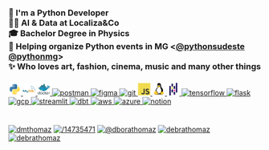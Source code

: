 <h1 align="center"></h1>

###

<div>
  <h3 align="left">🐍 I'm a Python Developer <br>👨‍💻 AI & Data at Localiza&Co <br>🎓 Bachelor Degree in Physics <br>🐍 Helping organize Python events in MG <<a href="https://github.com/pythonsudeste">@pythonsudeste</a> <a href="https://github.com/pythonmg">@pythonmg</a>> <br>✨ Who loves art, fashion, cinema, music and many other things </h3>  
</div>

###                                                                               

<p align="left"> 
  <a href="https://www.python.org" target="_blank" rel="noreferrer"> <img src="https://raw.githubusercontent.com/devicons/devicon/master/icons/python/python-original.svg" alt="python" width="25" height="25"/> </a> 
  <a href="https://www.mysql.com/" target="_blank" rel="noreferrer"> <img src="https://raw.githubusercontent.com/devicons/devicon/master/icons/mysql/mysql-original-wordmark.svg" alt="mysql" width="25" height="25"/> </a>
  <a href="https://www.docker.com/" target="_blank" rel="noreferrer"> <img src="https://raw.githubusercontent.com/devicons/devicon/master/icons/docker/docker-original-wordmark.svg" alt="docker" width="25" height="25"/> </a>
  <a href="https://postman.com" target="_blank" rel="noreferrer"> <img src="https://www.vectorlogo.zone/logos/getpostman/getpostman-icon.svg" alt="postman" width="25" height="25"/> </a> 
  <a href="https://www.figma.com/" target="_blank" rel="noreferrer"> <img src="https://www.vectorlogo.zone/logos/figma/figma-icon.svg" alt="figma" width="25" height="25"/> </a> 
  <a href="https://git-scm.com/" target="_blank" rel="noreferrer"> <img src="https://www.vectorlogo.zone/logos/git-scm/git-scm-icon.svg" alt="git" width="25" height="25"/> </a> 
  <a href="https://developer.mozilla.org/en-US/docs/Web/JavaScript" target="_blank" rel="noreferrer"> <img src="https://raw.githubusercontent.com/devicons/devicon/master/icons/javascript/javascript-original.svg" alt="javascript" width="25" height="25"/> </a> 
  <a href="https://www.linux.org/" target="_blank" rel="noreferrer"> <img src="https://raw.githubusercontent.com/devicons/devicon/master/icons/linux/linux-original.svg" alt="linux" width="25" height="25"/> </a> 
  <a href="https://pandas.pydata.org/" target="_blank" rel="noreferrer"> <img src="https://raw.githubusercontent.com/devicons/devicon/2ae2a900d2f041da66e950e4d48052658d850630/icons/pandas/pandas-original.svg" alt="pandas" width="25" height="25"/> </a> 
  <a href="https://www.tensorflow.org" target="_blank" rel="noreferrer"> <img src="https://www.vectorlogo.zone/logos/tensorflow/tensorflow-icon.svg" alt="tensorflow" width="25" height="25"/> </a> 
  <a href="https://flask.palletsprojects.com/" target="_blank" rel="noreferrer"> <img src="https://files.svgcdn.io/logos/flask.svg" alt="flask" width="25" height="25"/> </a>
  <a href="https://cloud.google.com/" target="_blank" rel="noreferrer"> <img src="https://files.svgcdn.io/skill-icons/gcp-light.svg" alt="gcp" width="25" height="25"/> </a> 
  <a href="https://streamlit.io/" target="_blank" rel="noreferrer"> <img src="https://files.svgcdn.io/logos/streamlit.svg" alt="streamlit" width="25" height="15"/> </a> 
  <a href="https://www.getdbt.com/" target="_blank" rel="noreferrer"> <img src="https://github.com/user-attachments/assets/10eb6a61-8eb8-46f4-93da-d2d52250cbec" alt="dbt" width="25" height="25"/> </a>
  <a href="https://aws.amazon.com/" target="_blank" rel="noreferrer"> <img src="https://github.com/user-attachments/assets/ea64cd0b-d3a6-4c92-a8f8-31a534a7939b" alt="aws" width="25" height="25"/> </a>
  <a href="https://azure.microsoft.com/" target="_blank" rel="noreferrer"> <img src="https://github.com/user-attachments/assets/269931ae-f631-476b-893b-528c0f9b1f51" alt="azure" width="25" height="25"/> </a>
  <a href="https://www.notion.com/" target="_blank" rel="noreferrer"> <img src="https://files.svgcdn.io/cib/notion.svg" alt="notion" width="25" height="25"/> </a>
</p>

###

<h1 align="center"></h1>

<p align="left">
  <a href="https://linkedin.com/in/dmthomaz" target="blank"><img src="https://img.shields.io/badge/LinkedIn-0077B5?style=for-the-badge&logo=linkedin&logoColor=white" alt="dmthomaz" height="30" width="100" /></a>
  <a href="https://stackoverflow.com/users/14735471/débora-thomaz" target="blank"><img src="https://img.shields.io/badge/Stack_Overflow-FE7A16?style=for-the-badge&logo=stack-overflow&logoColor=white" alt="/14735471" height="30" width="140" /></a>
  <a href="https://medium.com/@dborathomaz" target="blank"><img src="https://img.shields.io/badge/Medium-12100E?style=for-the-badge&logo=medium&logoColor=white" alt="@dborathomaz" height="30" width="90" /></a>
  <a href="https://instagram.com/debrathomaz" target="blank"><img src="https://img.shields.io/badge/Instagram-E4405F?style=for-the-badge&logo=instagram&logoColor=white" alt="debrathomaz" height="30" width="100" /></a>
  <a href="https://t.me/debrathomaz" target="blank"><img src="https://img.shields.io/badge/Telegram-2CA5E0?style=for-the-badge&logo=telegram&logoColor=white" alt="debrathomaz" height="30" width="90" /></a>
</p>
